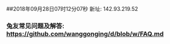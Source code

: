 ##2018年09月28日07时12分07秒 新址: 142.93.219.52
### 兔友常见问题及解答: https://github.com/wanggonging/d/blob/w/FAQ.md
